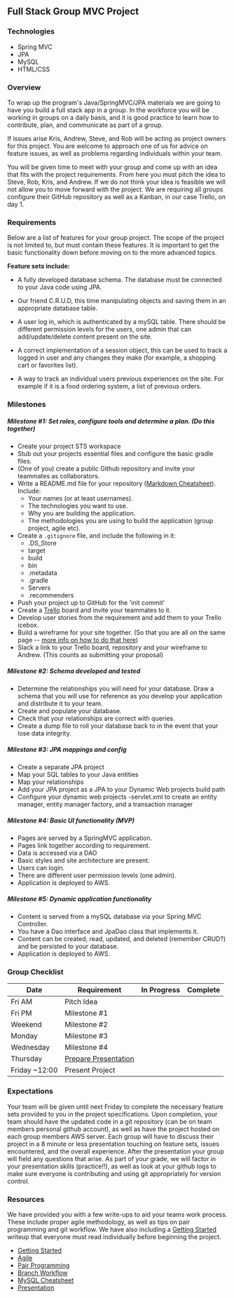 ## Full Stack Group MVC Project

### Technologies
* Spring MVC
* JPA
* MySQL
* HTML/CSS

### Overview
To wrap up the program's Java/SpringMVC/JPA materials we are going to have you build a full stack app in a group. In the workforce you will be working in groups on a daily basis, and it is good practice to learn how to contribute, plan, and communicate as part of a group.

If issues arise Kris, Andrew, Steve, and Rob will be acting as project owners for this project. You are welcome to approach one of us for advice on feature issues, as well as problems regarding individuals within your team.

You will be given time to meet with your group and come up with an idea that fits with the project requirements. From here you must pitch the idea to Steve, Rob, Kris, and Andrew. If we do not think your idea is feasible we will not allow you to move forward with the project. We are requiring all groups configure their GitHub repository as well as a Kanban, in our case Trello, on day 1.

### Requirements
Below are a list of features for your group project. The scope of the project is not limited to, but must contain these features. It is important to get the basic functionality down before moving on to the more advanced topics.

**Feature sets include:**
* A fully developed database schema. The database must be connected to your Java code using JPA.

* Our friend C.R.U.D, this time manipulating objects and saving them in an appropriate database table.

* A user log in, which is authenticated by a mySQL table. There should be different permission levels for the users, one admin that can add/update/delete content present on the site.

* A correct implementation of a session object, this can be used to track a logged in user and any changes they make (for example, a shopping cart or favorites list).

* A way to track an individual users previous experiences on the site. For example if it is a food ordering system, a list of previous orders.

### Milestones  
##### Milestone #1: Set roles, configure tools and determine a plan. (Do this together)
* Create your project STS workspace  
* Stub out your projects essential files and configure the basic gradle files.
* (One of you) create a public Github repository and invite your teammates as collaborators.
* Write a README.md file for your repository ([Markdown Cheatsheet][mdcheat]). Include:
    * Your names (or at least usernames).
    * The technologies you want to use.
    * Why you are building the application.
    * The methodologies you are using to build the application (group project, agile etc).
* Create a `.gitignore` file, and include the following in it:
  * .DS_Store
  * target
  * build
  * bin
  * .metadata
  * .gradle
  * Servers
  * .recommenders
* Push your project up to GitHub for the 'init commit'
* Create a [Trello][trello] board and invite your teammates to it.
* Develop user stories from the requirement and add them to your Trello icebox.
* Build a wireframe for your site together. (So that you are all on the same page -- [more info on how to do that here][wireframe])
* Slack a link to your Trello board, repository and your wireframe to Andrew. (This counts as submitting your proposal)

##### Milestone #2: Schema developed and tested
* Determine the relationships you will need for your database. Draw a schema that you will use for reference as you develop your application and distribute it to your team.
* Create and populate your database.
* Check that your relationships are correct with queries.
* Create a dump file to roll your database back to in the event that your lose data integrity.

##### Milestone #3: JPA mappings and config  
* Create a separate JPA project  
* Map your SQL tables to your Java entities  
* Map your relationships  
* Add your JPA project as a JPA to your Dynamic Web projects build path  
* Configure your dynamic web projects -servlet.xml to create an entity manager, entity manager factory, and a transaction manager  

##### Milestone #4: Basic UI functionality (MVP)
* Pages are served by a SpringMVC application.
* Pages link together according to requirement.
* Data is accessed via a DAO  
* Basic styles and site architecture are present.
* Users can login.
* There are different user permission levels (one admin).
* Application is deployed to AWS.  

##### Milestone #5: Dynamic application functionality
* Content is served from a mySQL database via your Spring MVC Controller.
* You have a Dao interface and JpaDao class that implements it.
* Content can be created, read, updated, and deleted (remember CRUD?) and be persisted to your database.
* Application is deployed to AWS.  

### Group Checklist
| Date | Requirement  | In Progress | Complete |
| ----------- | ----------- | ----------- | -------- |
|Fri AM    | Pitch Idea       |   |   |   
|Fri PM    | Milestone #1     |   |   |   
|Weekend   | Milestone #2     |   |   |   
|Monday    | Milestone #3     |   |   |  
|Wednesday | Milestone #4     |   |   |  
|Thursday   | [Prepare Presentation](presentation.md)  |   |   |  
|Friday ~12:00    | Present Project  |   |   |  


### Expectations
Your team will be given until next Friday to complete the necessary feature sets provided to you in the project specifications. Upon completion, your team should have the updated code in a git repository (can be on team members personal github account), as well as have the project hosted on each group members AWS server. Each group will have to discuss their project in a 8 minute or less presentation touching on feature sets, issues encountered, and the overall experience. After the presentation your group will field any questions that arise. As part of your grade, we will factor in your presentation skills (practice!!), as well as look at your github logs to make sure everyone is contributing and using git appropriately for version control.

### Resources
We have provided you with a few write-ups to aid your teams work process. These include proper agile methodology, as well as tips on pair programming and git workflow. We have also including a [Getting Started](gettingStarted.md) writeup that everyone must read individually before beginning the project.

* [Getting Started](gettingStarted.md)
* [Agile](agile.md)
* [Pair Programming](pair_programming.md)
* [Branch Workflow](git_workflow.md)  
* [MySQL Cheatsheet](sqlCheatSheet.md)
* [Presentation](presentation.md)

[trello]:https://trello.com/
[mdcheat]:https://github.com/adam-p/markdown-here/wiki/Markdown-Cheatsheet
[wireframe]:https://www.codementor.io/design/tutorial/getting-started-with-wireframes
